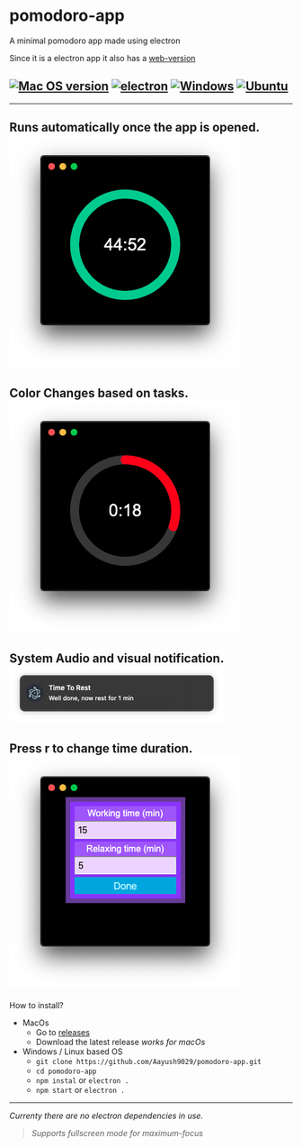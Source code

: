 # pomodoro-app
A minimal pomodoro app made using electron

Since it is a electron app it also has a [web-version](https://aayush9029.github.io/pomodoro-app/)

##  [![Mac OS version](https://img.shields.io/badge/MacOs-All-skyblue?style=flat-square)](https://www.apple.com/ca/watchos/watchos-6/)   [![electron](https://img.shields.io/badge/electron-8-brightred?style=flat-square)](https://www.python.org/) [![Windows](https://img.shields.io/badge/Windows-10-blue?style=flat-square)](https://www.microsoft.com/) [![Ubuntu](https://img.shields.io/badge/Ubuntu-18.04>-pink?style=flat-square)](https://www.apple.com/ios/)


---
Runs automatically once the app is opened.<br/>
<img src="https://raw.githubusercontent.com/Aayush9029/pomodoro-app/gh-pages/assets/working.png">
---
Color Changes based on tasks.<br/>
<img src="https://raw.githubusercontent.com/Aayush9029/pomodoro-app/gh-pages/assets/workingLeft.png">
---
System Audio and visual notification.<br/>
<img src="https://raw.githubusercontent.com/Aayush9029/pomodoro-app/gh-pages/assets/notification.png">
---
Press r to change time duration.<br/>
<img src="https://raw.githubusercontent.com/Aayush9029/pomodoro-app/gh-pages/assets/changeTime.png">
---


How to install?
- MacOs
  - Go to [releases](https://github.com/Aayush9029/pomodoro-app/releases) 
  - Download the latest release *works for macOs*
- Windows / Linux based OS
  - `git clone https://github.com/Aayush9029/pomodoro-app.git`
  - `cd pomodoro-app`
  - `npm instal` or `electron .`
  - `npm start`  or `electron .`
 
 ---
 *Currenty there are no electron dependencies in use.* 
 
 > *Supports fullscreen mode for maximum-focus*
 
  
  
